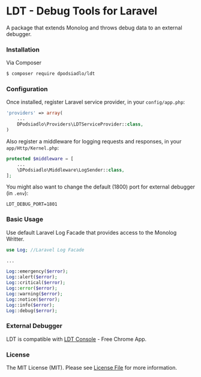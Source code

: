 # LDT - Debug Tools for Laravel 

A package that extends Monolog and throws debug data to an external debugger. 

### Installation

Via Composer

``` bash
$ composer require dpodsiadlo/ldt
```

### Configuration

Once installed, register Laravel service provider, in your `config/app.php`:

```php
'providers' => array(
	...
    DPodsiadlo\Providers\LDTServiceProvider::class,
)
```

Also register a middleware for logging requests and responses, in your `app/Http/Kernel.php`:

```php
protected $middleware = [
    ...
    \DPodsiadlo\Middleware\LogSender::class,        
];
```


You might also want to change the default (1800) port for external debugger (in `.env`): 
```
LDT_DEBUG_PORT=1801
```


### Basic Usage

Use default Laravel Log Facade that provides access to the Monolog Writter.  

```php
use Log; //Laravel Log Facade

...

Log::emergency($error);
Log::alert($error);
Log::critical($error);
Log::error($error);
Log::warning($error);
Log::notice($error);
Log::info($error);
Log::debug($error);

```


### External Debugger

LDT is compatible with [LDT Console](https://chrome.google.com/webstore/detail/ldt-console/icopnphbbahdenofbalbonlkclmfaoio) - Free Chrome App.

### License

The MIT License (MIT). Please see [License File](https://github.com/dpodsiadlo/ldt/blob/master/LICENSE) for more information.
